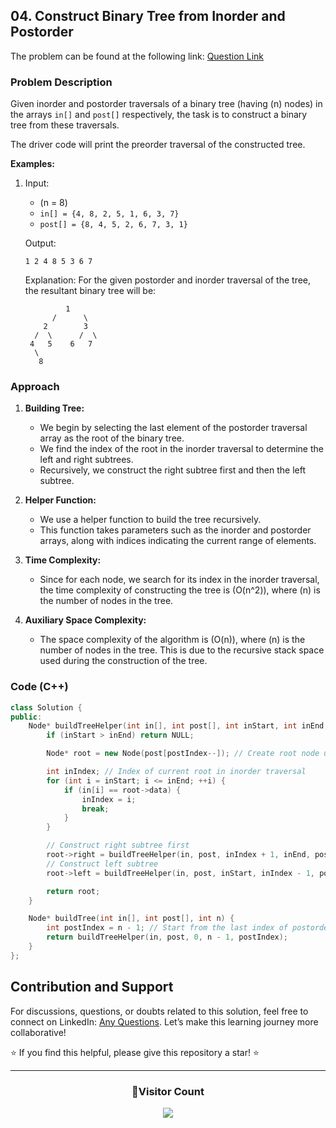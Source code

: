 ## 04. Construct Binary Tree from Inorder and Postorder

The problem can be found at the following link: [Question Link](https://www.geeksforgeeks.org/problems/tree-from-postorder-and-inorder/1)

### Problem Description

Given inorder and postorder traversals of a binary tree (having \(n\) nodes) in the arrays `in[]` and `post[]` respectively, the task is to construct a binary tree from these traversals.

The driver code will print the preorder traversal of the constructed tree.

**Examples:**

1.  Input:

    - \(n = 8\)
    - `in[] = {4, 8, 2, 5, 1, 6, 3, 7}`
    - `post[] = {8, 4, 5, 2, 6, 7, 3, 1}`

    Output:

    ```
    1 2 4 8 5 3 6 7
    ```

    Explanation:
    For the given postorder and inorder traversal of the tree, the resultant binary tree will be:

                 1
              /      \
            2        3
          /  \      /  \
         4   5    6   7
          \
           8

### Approach

1. **Building Tree:**

   - We begin by selecting the last element of the postorder traversal array as the root of the binary tree.
   - We find the index of the root in the inorder traversal to determine the left and right subtrees.
   - Recursively, we construct the right subtree first and then the left subtree.

2. **Helper Function:**

   - We use a helper function to build the tree recursively.
   - This function takes parameters such as the inorder and postorder arrays, along with indices indicating the current range of elements.

3. **Time Complexity:**

   - Since for each node, we search for its index in the inorder traversal, the time complexity of constructing the tree is \(O(n^2)\), where \(n\) is the number of nodes in the tree.

4. **Auxiliary Space Complexity:**
   - The space complexity of the algorithm is \(O(n)\), where \(n\) is the number of nodes in the tree. This is due to the recursive stack space used during the construction of the tree.

### Code (C++)

```cpp
class Solution {
public:
    Node* buildTreeHelper(int in[], int post[], int inStart, int inEnd, int& postIndex) {
        if (inStart > inEnd) return NULL;

        Node* root = new Node(post[postIndex--]); // Create root node using the last element of postorder traversal

        int inIndex; // Index of current root in inorder traversal
        for (int i = inStart; i <= inEnd; ++i) {
            if (in[i] == root->data) {
                inIndex = i;
                break;
            }
        }

        // Construct right subtree first
        root->right = buildTreeHelper(in, post, inIndex + 1, inEnd, postIndex);
        // Construct left subtree
        root->left = buildTreeHelper(in, post, inStart, inIndex - 1, postIndex);

        return root;
    }

    Node* buildTree(int in[], int post[], int n) {
        int postIndex = n - 1; // Start from the last index of postorder traversal
        return buildTreeHelper(in, post, 0, n - 1, postIndex);
    }
};
```

## Contribution and Support

For discussions, questions, or doubts related to this solution, feel free to connect on LinkedIn: [Any Questions](https://www.linkedin.com/in/patel-hetkumar-sandipbhai-8b110525a/). Let’s make this learning journey more collaborative!

⭐ If you find this helpful, please give this repository a star! ⭐

---

<div align="center">
  <h3><b>📍Visitor Count</b></h3>
</div>

<p align="center">
  <img src="https://profile-counter.glitch.me/Hunterdii/count.svg" />
</p>
